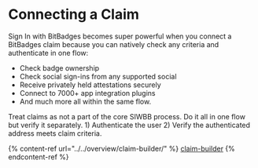 # Connecting a Claim

Sign In with BitBadges becomes super powerful when you connect a BitBadges claim because you can natively check any criteria and authenticate in one flow:

* Check badge ownership
* Check social sign-ins from any supported social
* Receive privately held attestations securely
* Connect to 7000+ app integration plugins
* And much more all within the same flow.

Treat claims as not a part of the core SIWBB process. Do it all in one flow but verify it separately. 1) Authenticate the user 2) Verify the authenticated address meets claim criteria.

{% content-ref url="../../overview/claim-builder/" %}
[claim-builder](../../overview/claim-builder/)
{% endcontent-ref %}
